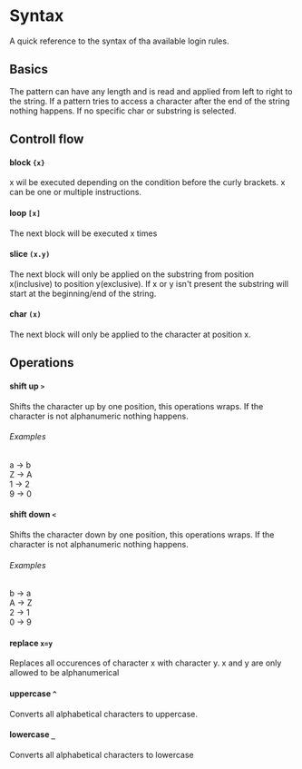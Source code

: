 # Syntax
A quick reference to the syntax of tha available login rules.

## Basics
The pattern can have any length and is read and applied from left to right to the string.
If a pattern tries to access a character after the end of the string nothing happens.
If no specific char or substring is selected.

## Controll flow

#### block `{x}`
x wil be executed depending on the condition before the curly brackets.
x can be one or multiple instructions.

#### loop `[x]`
The next block will be executed x times

#### slice `(x.y)`
The next block will only be applied on the substring from position x(inclusive) to position y(exclusive).
If x or y isn't present the substring will start at the beginning/end of the string.

#### char `(x)`
The next block will only be applied to the character at position x.


## Operations

#### shift up `>`
Shifts the character up by one position, this operations wraps.
If the character is not alphanumeric nothing happens.

###### Examples
a -> b\
Z -> A\
1 -> 2\
9 -> 0

#### shift down `<`
Shifts the character down by one position, this operations wraps.
If the character is not alphanumeric nothing happens.

###### Examples
b -> a\
A -> Z\
2 -> 1\
0 -> 9

#### replace `x=y`
Replaces all occurences of character x with character y.
x and y are only allowed to be alphanumerical

#### uppercase `^`
Converts all alphabetical characters to uppercase.

#### lowercase `_`
Converts all alphabetical characters to lowercase